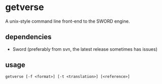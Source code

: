 getverse
========

A unix-style command line front-end to the SWORD engine.

dependencies
------------

 - Sword (preferably from svn, the latest release sometimes has issues)

usage
-----

`getverse [-f <format>] [-t <translation>] [<reference>]`


